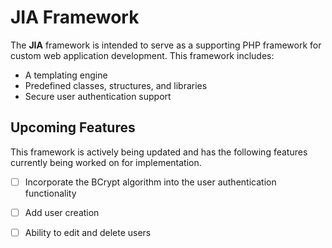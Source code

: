 # JIA Framework

The **JIA** framework is intended to serve as a supporting PHP framework for custom web application development. This framework includes:

* A templating engine
* Predefined classes, structures, and libraries
* Secure user authentication support

## Upcoming Features
This framework is actively being updated and has the following features currently being worked on for implementation.

- [ ] Incorporate the BCrypt algorithm into the user authentication functionality
- [ ] Add user creation
- [ ] Ability to edit and delete users

